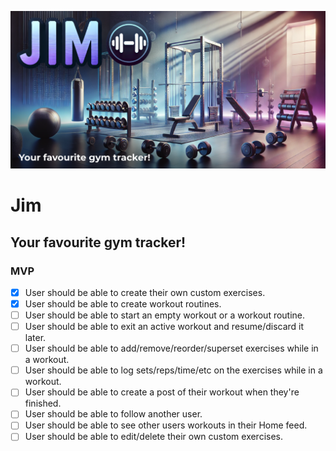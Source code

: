 ![](./app/opengraph-image.png)

# Jim

## Your favourite gym tracker!

### MVP

- [x] User should be able to create their own custom exercises.
- [x] User should be able to create workout routines.
- [ ] User should be able to start an empty workout or a workout routine.
- [ ] User should be able to exit an active workout and resume/discard it later.
- [ ] User should be able to add/remove/reorder/superset exercises while in a workout.
- [ ] User should be able to log sets/reps/time/etc on the exercises while in a workout.
- [ ] User should be able to create a post of their workout when they're finished.
- [ ] User should be able to follow another user.
- [ ] User should be able to see other users workouts in their Home feed.
- [ ] User should be able to edit/delete their own custom exercises.

